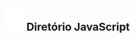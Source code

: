 <h1 align="center"><img alt="Ícone : Aranha Branca" title="spider-man" src="./assets/images/icons/spider.svg" width="50px"/> Diretório JavaScript </h1>